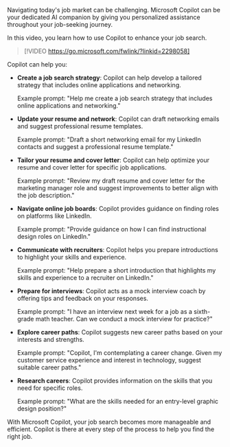 
Navigating today's job market can be challenging. Microsoft Copilot can be your dedicated AI companion by giving you personalized assistance throughout your job-seeking journey.

In this video, you learn how to use Copilot to enhance your job search.

> [!VIDEO https://go.microsoft.com/fwlink/?linkid=2298058]

Copilot can help you:

- **Create a job search strategy**: Copilot can help develop a tailored strategy that includes online applications and networking.

  Example prompt: "Help me create a job search strategy that includes online applications and networking."
- **Update your resume and network**: Copilot can draft networking emails and suggest professional resume templates.

  Example prompt: "Draft a short networking email for my LinkedIn contacts and suggest a professional resume template."
- **Tailor your resume and cover letter**: Copilot can help optimize your resume and cover letter for specific job applications.

  Example prompt: "Review my draft resume and cover letter for the marketing manager role and suggest improvements to better align with the job description."
- **Navigate online job boards**: Copilot provides guidance on finding roles on platforms like LinkedIn.

  Example prompt: "Provide guidance on how I can find instructional design roles on LinkedIn."
- **Communicate with recruiters**: Copilot helps you prepare introductions to highlight your skills and experience.

  Example prompt: "Help prepare a short introduction that highlights my skills and experience to a recruiter on LinkedIn."
- **Prepare for interviews**: Copilot acts as a mock interview coach by offering tips and feedback on your responses.

  Example prompt: "I have an interview next week for a job as a sixth-grade math teacher. Can we conduct a mock interview for practice?"
- **Explore career paths**: Copilot suggests new career paths based on your interests and strengths.

  Example prompt: "Copilot, I'm contemplating a career change. Given my customer service experience and interest in technology, suggest suitable career paths."
- **Research careers**: Copilot provides information on the skills that you need for specific roles.

  Example prompt: "What are the skills needed for an entry-level graphic design position?"

With Microsoft Copilot, your job search becomes more manageable and efficient. Copilot is there at every step of the process to help you find the right job.
